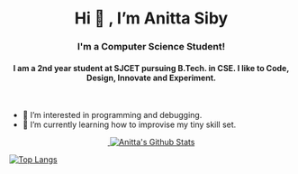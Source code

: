 <h1 align="center"> Hi 👋 , I’m Anitta Siby</h1>
<h3 align="center">I'm a Computer Science Student!</h3>
<h4 align="center">I am a 2nd year student at SJCET pursuing B.Tech. in CSE. I like to Code, Design, Innovate and Experiment.</h4>
<br>

- 👀 I’m interested in programming and debugging.
- 🌱 I’m currently learning how to improvise my tiny skill set.
<!---
- 💞️ I’m looking to collaborate on ...
- 📫 How to reach me ...
tinkerness/tinkerness is a ✨ special ✨ repository because its `README.md` (this file) appears on your GitHub profile.
You can click the Preview link to take a look at your changes.
--->

<p align="center">
    <a href="https://github.com/anuraghazra/github-readme-stats">&nbsp;<img  src="https://github-readme-stats.vercel.app/api?username=tinkerness&show_icons=true&theme=tokyonight&hide=issues,contribs" alt="Anitta's Github Stats" /></a>
  
[![Top Langs](https://github-readme-stats.vercel.app/api/top-langs/?username=tinkerness&theme=tokyonight&langs_count=8&layout=compact)](https://github.com/anuraghazra/github-readme-stats)
</p>
